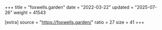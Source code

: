 +++
title = "foxwells.garden"
date = "2022-03-22"
updated = "2025-07-26"
weight = 41543

[extra]
source = "https://foxwells.garden/"
ratio = 27
size = 41
+++
